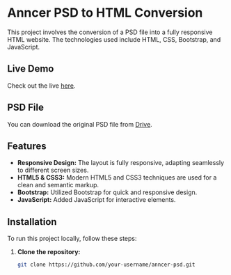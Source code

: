 # Anncer PSD to HTML Conversion

This project involves the conversion of a PSD file into a fully responsive HTML website. The technologies used include HTML, CSS, Bootstrap, and JavaScript.

## Live Demo

Check out the live  [here](https://mdazim12.github.io/anncer-psd/).

## PSD File

You can download the original PSD file from [Drive](https://drive.google.com/file/d/1fpuQALL36W8zv9bfybra4g-B09Cy2okv/view?usp=sharing).

## Features

- **Responsive Design:** The layout is fully responsive, adapting seamlessly to different screen sizes.
- **HTML5 & CSS3:** Modern HTML5 and CSS3 techniques are used for a clean and semantic markup.
- **Bootstrap:** Utilized Bootstrap for quick and responsive design.
- **JavaScript:** Added JavaScript for interactive elements.

## Installation

To run this project locally, follow these steps:

1. **Clone the repository:**

   ```bash
   git clone https://github.com/your-username/anncer-psd.git
